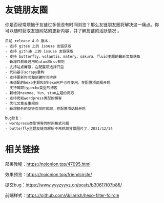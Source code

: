 # 友链朋友圈

你是否经常烦恼于友链过多但没有时间浏览？那么友链朋友圈将解决这一痛点。你可以随时获取友链网站的更新内容，并了解友链的活跃情况 。

```
目前 release 4.0 版本：
- 支持 gitee 上的 issuse 友链获取
- 支持 github 上的 issuse 友链获取
- 支持 butterfly、volantis、matery、sakura、fluid主题的最新文章获取
- 新增目前最通用的atom和rss规则
- 支持站点屏蔽，在配置项选择开启
- 代码基于scrapy重构
- 支持更新时间和创建时间排序
- 未适配的hexo主题和非hexo用户也可使用，在配置项选择开启
- 支持爬取typecho类型的博客
- 新增对nexmoe、Yun、stun主题的爬取
- 支持爬取wordpress类型的博客
- 优化文章去重规则
- 新增额外的友链页同时爬取，在配置项选择开启

bug修复：
- wordpress类型博客的时间格式问题
- butterfly主题友链页解析不再抓取背景图片了，2021/12/24
```

# 相关链接
部署教程：https://noionion.top/47095.html

效果预览：https://noionion.top/friendcircle/

提交bug：https://www.yyyzyyyz.cn/posts/b30617f07b86/

前端样式：https://github.com/Akilarlxh/hexo-filter-fcircle


